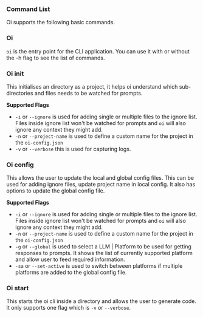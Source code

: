 ### Command List 

Oi supports the following basic commands.  
###  Oi
`oi` is the entry point for the CLI application. You can use it with or without the -h flag to see the list of commands. 
### Oi init
This initialises an directory as a project, it helps oi understand which sub-directories and files needs to be watched for prompts.

**Supported Flags**
- `-i` or `--ignore` is used for adding single or multiple files to the ignore list. Files inside ignore list won't be watched for prompts and `oi` will also ignore any context they might add. 
- `-n` or `--project-name` is used to define a custom name for the project in the `oi-config.json`
- `-v` or `--verbose` this is used for capturing logs.

### Oi config
This allows the user to update the local and global config files. This can be used for adding ignore files, update project name in local config. It also has options to update the global config file.

**Supported Flags**
- `-i` or `--ignore` is used for adding single or multiple files to the ignore list. Files inside ignore list won't be watched for prompts and `oi` will also ignore any context they might add. 
- `-n` or `--project-name` is used to define a custom name for the project in the `oi-config.json`
- `-g` or `--global` is used to select a LLM | Platform to be used for getting responses to prompts. It shows the list of currently supported platform and allow user to feed required information.
- `-sa` or `--set-active` is used to switch between platforms if multiple platforms are added to the global config file. 

### Oi start
This starts the oi cli inside a directory and allows the user to generate code. It only supports one flag which is `-v` or `--verbose`.